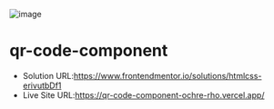 ![image](https://github.com/mahitab77/qr-code-component/assets/56124273/58c5bfd9-6614-407e-88e4-217e0ef3c8d3)




# qr-code-component

- Solution URL:https://www.frontendmentor.io/solutions/htmlcss-erivutbDf1
- Live Site URL:https://qr-code-component-ochre-rho.vercel.app/ 
